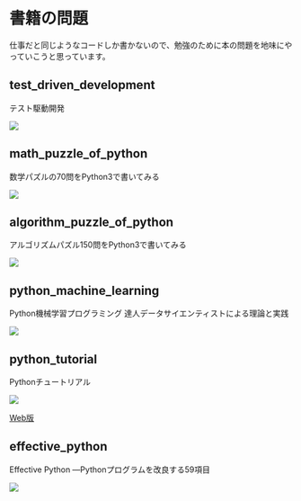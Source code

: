 # 書籍の問題
仕事だと同じようなコードしか書かないので、勉強のために本の問題を地味にやっていこうと思っています。

## test_driven_development

テスト駆動開発

<a href="https://www.amazon.co.jp/%E3%83%86%E3%82%B9%E3%83%88%E9%A7%86%E5%8B%95%E9%96%8B%E7%99%BA-%EF%BC%AB%EF%BD%85%EF%BD%8E%EF%BD%94%EF%BC%A2%EF%BD%85%EF%BD%83%EF%BD%8B-ebook/dp/B077D2L69C/ref=as_li_ss_il?ie=UTF8&qid=1517734283&sr=8-1&keywords=%E3%83%86%E3%82%B9%E3%83%88%E9%A7%86%E5%8B%95&linkCode=li2&tag=ironhotcom-22&linkId=6566c13dfae2460c706f0d3a8e0573e0" target="_blank"><img border="0" src="//ws-fe.amazon-adsystem.com/widgets/q?_encoding=UTF8&ASIN=B077D2L69C&Format=_SL160_&ID=AsinImage&MarketPlace=JP&ServiceVersion=20070822&WS=1&tag=ironhotcom-22" ></a><img src="https://ir-jp.amazon-adsystem.com/e/ir?t=ironhotcom-22&l=li2&o=9&a=B077D2L69C" width="1" height="1" border="0" alt="" style="border:none !important; margin:0px !important;" />

## math_puzzle_of_python

数学パズルの70問をPython3で書いてみる

<a href="https://www.amazon.co.jp/%E3%83%97%E3%83%AD%E3%82%B0%E3%83%A9%E3%83%9E%E8%84%B3%E3%82%92%E9%8D%9B%E3%81%88%E3%82%8B%E6%95%B0%E5%AD%A6%E3%83%91%E3%82%BA%E3%83%AB-%E3%82%B7%E3%83%B3%E3%83%97%E3%83%AB%E3%81%A7%E9%AB%98%E9%80%9F%E3%81%AA%E3%82%B3%E3%83%BC%E3%83%89%E3%81%8C%E6%9B%B8%E3%81%91%E3%82%8B%E3%82%88%E3%81%86%E3%81%AB%E3%81%AA%E3%82%8B70%E5%95%8F-%E5%A2%97%E4%BA%95-%E6%95%8F%E5%85%8B/dp/479814245X/ref=as_li_ss_il?ie=UTF8&qid=1474952542&sr=8-1&keywords=%E6%95%B0%E5%AD%A6%E3%83%91%E3%82%BA%E3%83%AB&linkCode=li1&tag=ironhotcom-22&linkId=6f1acd3adc6583bceabe32477fb512a5" target="_blank"><img border="0" src="https://ws-fe.amazon-adsystem.com/widgets/q?_encoding=UTF8&ASIN=479814245X&Format=_SL110_&ID=AsinImage&MarketPlace=JP&ServiceVersion=20070822&WS=1&tag=ironhotcom-22" ></a><img src="https://ir-jp.amazon-adsystem.com/e/ir?t=ironhotcom-22&l=li1&o=9&a=479814245X" width="1" height="1" border="0" alt="" style="border:none !important; margin:0px !important;" />

## algorithm_puzzle_of_python

アルゴリズムパズル150問をPython3で書いてみる

<a href="https://www.amazon.co.jp/dp/4873116694/ref=as_li_ss_il?_encoding=UTF8&isInIframe=0&n=465392&ref_=dp_proddesc_0&s=books&showDetailProductDesc=1&linkCode=li1&tag=ironhotcom-22&linkId=a9f228d232b57aa50c350d8e88dfb7f4" target="_blank"><img border="0" src="https://ws-fe.amazon-adsystem.com/widgets/q?_encoding=UTF8&ASIN=4873116694&Format=_SL110_&ID=AsinImage&MarketPlace=JP&ServiceVersion=20070822&WS=1&tag=ironhotcom-22" ></a><img src="https://ir-jp.amazon-adsystem.com/e/ir?t=ironhotcom-22&l=li1&o=9&a=4873116694" width="1" height="1" border="0" alt="" style="border:none !important; margin:0px !important;" />

## python_machine_learning

Python機械学習プログラミング 達人データサイエンティストによる理論と実践

<a  href="https://www.amazon.co.jp/gp/product/4844380605/ref=as_li_tf_il?ie=UTF8&camp=247&creative=1211&creativeASIN=4844380605&linkCode=as2&tag=ironhotcom-22"><img border="0" src="http://ws-fe.amazon-adsystem.com/widgets/q?_encoding=UTF8&ASIN=4844380605&Format=_SL160_&ID=AsinImage&MarketPlace=JP&ServiceVersion=20070822&WS=1&tag=ironhotcom-22" ></a><img src="http://ir-jp.amazon-adsystem.com/e/ir?t=ironhotcom-22&l=as2&o=9&a=4844380605" width="1" height="1" border="0" alt="" style="border:none !important; margin:0px !important;" />


## python_tutorial
Pythonチュートリアル

<a  href="https://www.amazon.co.jp/gp/product/4873117534/ref=as_li_tf_il?ie=UTF8&camp=247&creative=1211&creativeASIN=4873117534&linkCode=as2&tag=ironhotcom-22"><img border="0" src="http://ws-fe.amazon-adsystem.com/widgets/q?_encoding=UTF8&ASIN=4873117534&Format=_SL160_&ID=AsinImage&MarketPlace=JP&ServiceVersion=20070822&WS=1&tag=ironhotcom-22" ></a><img src="http://ir-jp.amazon-adsystem.com/e/ir?t=ironhotcom-22&l=as2&o=9&a=4873117534" width="1" height="1" border="0" alt="" style="border:none !important; margin:0px !important;" />

[Web版](https://docs.python.org/ja/3/tutorial/)

## effective_python

Effective Python ―Pythonプログラムを改良する59項目

<a href="https://www.amazon.co.jp/Effective-Python-%E2%80%95Python%E3%83%97%E3%83%AD%E3%82%B0%E3%83%A9%E3%83%A0%E3%82%92%E6%94%B9%E8%89%AF%E3%81%99%E3%82%8B59%E9%A0%85%E7%9B%AE-Brett-Slatkin/dp/4873117569/ref=as_li_ss_il?ie=UTF8&linkCode=li2&tag=ironhotcom-22&linkId=6d4c0039b0a4ce9733a4550268dcb300" target="_blank"><img border="0" src="//ws-fe.amazon-adsystem.com/widgets/q?_encoding=UTF8&ASIN=4873117569&Format=_SL160_&ID=AsinImage&MarketPlace=JP&ServiceVersion=20070822&WS=1&tag=ironhotcom-22" ></a><img src="https://ir-jp.amazon-adsystem.com/e/ir?t=ironhotcom-22&l=li2&o=9&a=4873117569" width="1" height="1" border="0" alt="" style="border:none !important; margin:0px !important;" />
